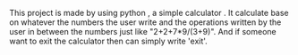 This project is made by using python , a simple calculator .
It calculate base on whatever the numbers the user write and the operations written by the user in between the numbers just like "2+2+7*9/(3+9)".
And if someone want to exit the calculator then can simply write 'exit'.
